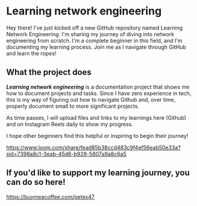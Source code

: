 # Learning network engineering
Hey there!
I've just kicked off a new GitHub repository named Learning Network Engineering. I'm sharing my journey of diving into network engineering from scratch. I'm a complete beginner in this field, and I'm documenting my learning process. Join me as I navigate through GitHub and learn the ropes!

## What the project does
_**Learning network engineering**_ is a documentation project that shows me how to document projects and tasks. Since I have zero experience in tech, this is my way of figuring out how to navigate Github and, over time, properly document small to more significant projects.

As time passes, I will upload files and links to my learnings here (Github) and on Instagram Reels daily to show my progress.

I hope other beginners find this helpful or inspiring to begin their journey!

https://www.loom.com/share/fead85b38ccd483c9f4ef56eab50e33a?sid=7398a8c1-3eab-45d6-b928-5807a9a8c6a5

## If you'd like to support my learning journey, you can do so here! 
https://buymeacoffee.com/petex47
